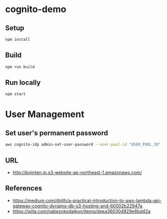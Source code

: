 # cognito-demo
## Setup
```sh
npm install
```
## Build
```sh
npm run build
```
## Run locally
```sh
npm start
```

# User Management
## Set user's permanent password
```sh
aws cognito-idp admin-set-user-password --user-pool-id "USER_POOL_ID"  --username "USER_NAME" --password "NEW_PASSWORD" --permanent
```

## URL
- http://kojinten.jp.s3-website-ap-northeast-1.amazonaws.com/


## References
- https://medium.com/@jith/a-practical-introduction-to-aws-lambda-api-gateway-cognito-dynamo-db-s3-hosting-and-60002b22947a
- https://qiita.com/nabezokodaikon/items/deea360304929e8bd42a
